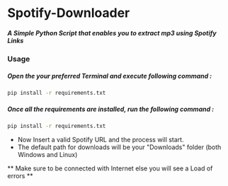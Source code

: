 # Spotify-Downloader

#####    A Simple Python Script that enables you to extract mp3 using Spotify Links

### ######## 


### Usage

##### Open the your preferred Terminal and execute following command : 


```sh
pip install -r requirements.txt
```

##### Once all the requirements are installed, run the following command :
```sh
pip install -r requirements.txt
```
- Now Insert a valid Spotify URL and the process will start.
- The default path for downloads will be your "Downloads" folder (both Windows and Linux)

** Make sure to be connected with Internet else you will see a Load of errors ** 

